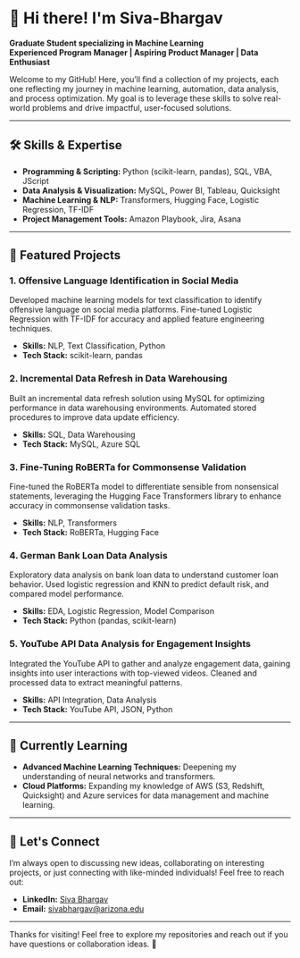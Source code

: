 # 👋 Hi there! I'm Siva-Bhargav

**Graduate Student specializing in Machine Learning**  
**Experienced Program Manager | Aspiring Product Manager | Data Enthusiast**

Welcome to my GitHub! Here, you’ll find a collection of my projects, each one reflecting my journey in machine learning, automation, data analysis, and process optimization. My goal is to leverage these skills to solve real-world problems and drive impactful, user-focused solutions.

---

## 🛠️ Skills & Expertise

- **Programming & Scripting:** Python (scikit-learn, pandas), SQL, VBA, JScript
- **Data Analysis & Visualization:** MySQL, Power BI, Tableau, Quicksight
- **Machine Learning & NLP:** Transformers, Hugging Face, Logistic Regression, TF-IDF
- **Project Management Tools:** Amazon Playbook, Jira, Asana

---

## 📂 Featured Projects

### 1. Offensive Language Identification in Social Media
Developed machine learning models for text classification to identify offensive language on social media platforms. Fine-tuned Logistic Regression with TF-IDF for accuracy and applied feature engineering techniques.

- **Skills:** NLP, Text Classification, Python
- **Tech Stack:** scikit-learn, pandas

### 2. Incremental Data Refresh in Data Warehousing
Built an incremental data refresh solution using MySQL for optimizing performance in data warehousing environments. Automated stored procedures to improve data update efficiency.

- **Skills:** SQL, Data Warehousing
- **Tech Stack:** MySQL, Azure SQL

### 3. Fine-Tuning RoBERTa for Commonsense Validation
Fine-tuned the RoBERTa model to differentiate sensible from nonsensical statements, leveraging the Hugging Face Transformers library to enhance accuracy in commonsense validation tasks.

- **Skills:** NLP, Transformers
- **Tech Stack:** RoBERTa, Hugging Face

### 4. German Bank Loan Data Analysis
Exploratory data analysis on bank loan data to understand customer loan behavior. Used logistic regression and KNN to predict default risk, and compared model performance.

- **Skills:** EDA, Logistic Regression, Model Comparison
- **Tech Stack:** Python (pandas, scikit-learn)

### 5. YouTube API Data Analysis for Engagement Insights
Integrated the YouTube API to gather and analyze engagement data, gaining insights into user interactions with top-viewed videos. Cleaned and processed data to extract meaningful patterns.

- **Skills:** API Integration, Data Analysis
- **Tech Stack:** YouTube API, JSON, Python

---

## 🌱 Currently Learning

- **Advanced Machine Learning Techniques:** Deepening my understanding of neural networks and transformers.
- **Cloud Platforms:** Expanding my knowledge of AWS (S3, Redshift, Quicksight) and Azure services for data management and machine learning.

---

## 💬 Let's Connect

I’m always open to discussing new ideas, collaborating on interesting projects, or just connecting with like-minded individuals! Feel free to reach out:

- **LinkedIn:** [Siva Bhargav](www.linkedin.com/in/siva-bhargav)
- **Email:** [sivabhargav@arizona.edu](mailto:sivabhargav@arizona.edu)

---

Thanks for visiting! Feel free to explore my repositories and reach out if you have questions or collaboration ideas. 🚀
